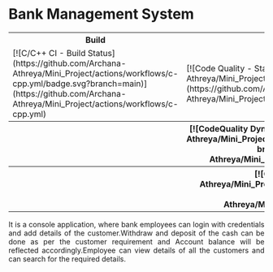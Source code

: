 # Bank Management System
<table style="width:100%">
  <tr>
    <th>Build</th>
    <th>Code Quality</th>
    <th>Unity</th>
    <th>Git Inspector</th>
  </tr>
  <tr>
    <td>[![C/C++ CI - Build Status](https://github.com/Archana-Athreya/Mini_Project/actions/workflows/c-cpp.yml/badge.svg?branch=main)](https://github.com/Archana-Athreya/Mini_Project/actions/workflows/c-cpp.yml)</td>
    <td>[![Code Quality - Static Code - Cppcheck](https://github.com/Archana-Athreya/Mini_Project/actions/workflows/cppcheck.yml/badge.svg?branch=main)](https://github.com/Archana-Athreya/Mini_Project/actions/workflows/cppcheck.yml)</td>
    <td>[![Unit Testing - Unity](https://github.com/Archana-Athreya/Mini_Project/actions/workflows/unity.yml/badge.svg?branch=main)](https://github.com/Archana-Athreya/Mini_Project/actions/workflows/unity.yml)</td>
    <td>[![Contribution Check - Git Inspector](https://github.com/Archana-Athreya/Mini_Project/actions/workflows/gitinspector.yml/badge.svg?branch=main)](https://github.com/Archana-Athreya/Mini_Project/actions/workflows/gitinspector.yml)</td>
   
  </tr>
  
  <tr>
 
<th></th>
 <th>[![CodeQuality Dynamic Code Analysis Valgrind](https://github.com/Archana-Athreya/Mini_Project/actions/workflows/dynamic_code_quality.yml/badge.svg?branch=main)](https://github.com/Archana-Athreya/Mini_Project/actions/workflows/dynamic_code_quality.yml)</th>
 <th></th>
 <th></th>
 </tr>
 
   <tr>
 
 <th></th>
 <th>[![CI-Coverage](https://github.com/Archana-Athreya/Mini_Project/actions/workflows/code_coverage.yml/badge.svg)](https://github.com/Archana-Athreya/Mini_Project/actions/workflows/code_coverage.yml)
</th>
 <th></th>
 <th></th>
 </tr>
 
 
</table>
 






<p align="justify"> It is a console application, where bank employees can login with  credentials and add details of the customer.Withdraw and deposit of the cash can be done as per the customer requirement and Account balance will be reflected accordingly.Employee can view details of all the customers and can search for the required details.</p>

